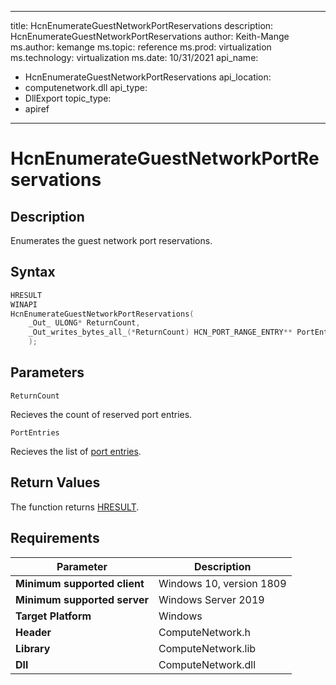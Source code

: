 ---
title: HcnEnumerateGuestNetworkPortReservations
description: HcnEnumerateGuestNetworkPortReservations
author: Keith-Mange
ms.author: kemange
ms.topic: reference
ms.prod: virtualization
ms.technology: virtualization
ms.date: 10/31/2021
api_name:
- HcnEnumerateGuestNetworkPortReservations
api_location:
- computenetwork.dll
api_type:
- DllExport
topic_type:
- apiref
---
# HcnEnumerateGuestNetworkPortReservations

## Description

Enumerates the guest network port reservations.

## Syntax

```cpp
HRESULT
WINAPI
HcnEnumerateGuestNetworkPortReservations(
    _Out_ ULONG* ReturnCount,
    _Out_writes_bytes_all_(*ReturnCount) HCN_PORT_RANGE_ENTRY** PortEntries
    );
```

## Parameters

`ReturnCount`

Recieves the count of reserved port entries.

`PortEntries`

Recieves the list of [port entries](./HCN_PORT_RANGE_ENTRY.md).

## Return Values

The function returns [HRESULT](./HCNHResult.md).

## Requirements

|Parameter|Description|
|---|---|
| **Minimum supported client** | Windows 10, version 1809 |
| **Minimum supported server** | Windows Server 2019 |
| **Target Platform** | Windows |
| **Header** | ComputeNetwork.h |
| **Library** | ComputeNetwork.lib |
| **Dll** | ComputeNetwork.dll |


